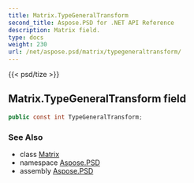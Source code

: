 ```yaml
---
title: Matrix.TypeGeneralTransform
second_title: Aspose.PSD for .NET API Reference
description: Matrix field. 
type: docs
weight: 230
url: /net/aspose.psd/matrix/typegeneraltransform/
---
```

{{< psd/tize >}}
## Matrix.TypeGeneralTransform field

```csharp
public const int TypeGeneralTransform;
```

### See Also

* class [Matrix](../)
* namespace [Aspose.PSD](../../matrix/)
* assembly [Aspose.PSD](../../../)


